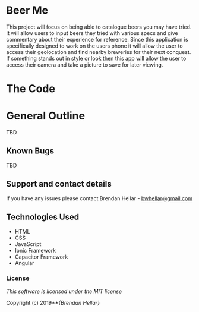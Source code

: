

# Beer Me

This project will focus on being able to catalogue beers you may have tried. It will allow users to input beers they tried with various specs and give commentary about their experience for reference. Since this application is specifically designed to work on the users phone it will allow the user to access their geolocation and find nearby breweries for their next conquest.  If something stands out in style or look then this app will allow the user to access their camera and take a picture to save for later viewing.



# The Code

<Insert Code Snippets Here>

# General Outline
TBD

## Known Bugs
TBD

## Support and contact details

If you have any issues please contact
Brendan Hellar - bwhellar@gmail.com
## Technologies Used

* HTML
* CSS
* JavaScript
* Ionic Framework
* Capacitor Framework
* Angular 

### License

*This software is licensed under the MIT license*

Copyright (c) 2019**_{Brendan Hellar}_

